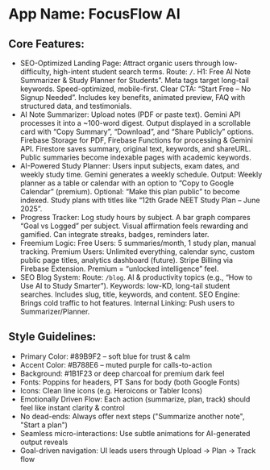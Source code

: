 # **App Name**: FocusFlow AI

## Core Features:

- SEO-Optimized Landing Page: Attract organic users through low-difficulty, high-intent student search terms. Route: `/`. H1: 
																																																																																																																																																																																																			Free AI Note Summarizer & Study Planner for Students”. Meta tags target long-tail keywords. Speed-optimized, mobile-first. Clear CTA: “Start Free – No Signup Needed”. Includes key benefits, animated preview, FAQ with structured data, and testimonials.
- AI Note Summarizer: Upload notes (PDF or paste text). Gemini API processes it into a ~100-word digest. Output displayed in a scrollable card with “Copy Summary”, “Download”, and “Share Publicly” options. Firebase Storage for PDF, Firebase Functions for processing & Gemini API. Firestore saves summary, original text, keywords, and shareURL. Public summaries become indexable pages with academic keywords.
- AI-Powered Study Planner: Users input subjects, exam dates, and weekly study time. Gemini generates a weekly schedule. Output: Weekly planner as a table or calendar with an option to “Copy to Google Calendar” (premium). Optional: “Make this plan public” to become indexed. Study plans with titles like “12th Grade NEET Study Plan – June 2025”.
- Progress Tracker: Log study hours by subject. A bar graph compares “Goal vs Logged” per subject. Visual affirmation feels rewarding and gamified. Can integrate streaks, badges, reminders later.
- Freemium Logic: Free Users: 5 summaries/month, 1 study plan, manual tracking. Premium Users: Unlimited everything, calendar sync, custom public page titles, analytics dashboard (future). Stripe Billing via Firebase Extension. Premium = “unlocked intelligence” feel.
- SEO Blog System: Route: `/blog`. AI & productivity topics (e.g., “How to Use AI to Study Smarter”). Keywords: low-KD, long-tail student searches. Includes slug, title, keywords, and content. SEO Engine: Brings cold traffic to hot features. Internal Linking: Push users to Summarizer/Planner.

## Style Guidelines:

- Primary Color: #89B9F2 – soft blue for trust & calm
- Accent Color: #B788E6 – muted purple for calls-to-action
- Background: #1B1F23 or deep charcoal for premium dark feel
- Fonts: Poppins for headers, PT Sans for body (both Google Fonts)
- Icons: Clean line icons (e.g. Heroicons or Tabler Icons)
- Emotionally Driven Flow: Each action (summarize, plan, track) should feel like instant clarity & control
- No dead-ends: Always offer next steps ("Summarize another note", "Start a plan")
- Seamless micro-interactions: Use subtle animations for AI-generated output reveals
- Goal-driven navigation: UI leads users through Upload → Plan → Track flow